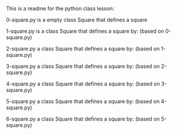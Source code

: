 This is a readme for the python class lesson:

0-square.py is a empty class Square that defines a square

1-square.py is a class Square that defines a square by: (based on 0-square.py)

2-square.py a class Square that defines a square by: (based on 1-square.py)

3-square.py a class Square that defines a square by: (based on 2-square.py)

4-square.py a class Square that defines a square by: (based on 3-square.py)

5-square.py a class Square that defines a square by: (based on 4-square.py)

6-square.py a class Square that defines a square by: (based on 5-square.py)


